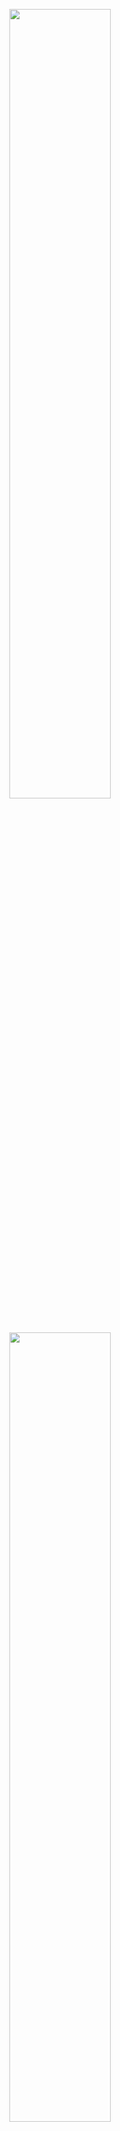 
<img src="https://user-images.githubusercontent.com/55465202/118384156-86a8bc00-b60c-11eb-99c4-21a3ac4aaf05.jpg" width="60%"></img> 

<img src="https://user-images.githubusercontent.com/55465202/118384154-83153500-b60c-11eb-853f-599bf88e349c.jpg" width="60%"></img> 
